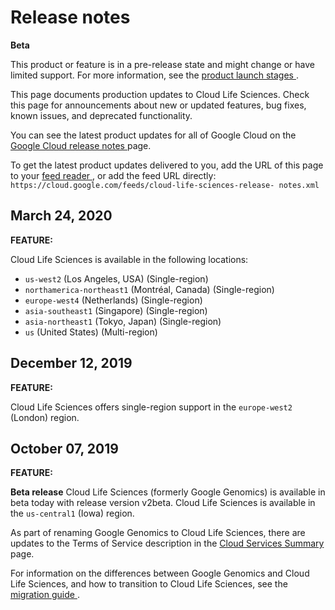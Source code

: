 #  Release notes

**Beta**

This product or feature is in a pre-release state and might change or have
limited support. For more information, see the [ product launch stages
](/products#product-launch-stages) .

This page documents production updates to Cloud Life Sciences. Check this page
for announcements about new or updated features, bug fixes, known issues, and
deprecated functionality.

You can see the latest product updates for all of Google Cloud on the [ Google
Cloud release notes ](/release-notes) page.

To get the latest product updates delivered to you, add the URL of this page
to your [ feed reader
](https://wikipedia.org/wiki/Comparison_of_feed_aggregators) , or add the feed
URL directly: ` https://cloud.google.com/feeds/cloud-life-sciences-release-
notes.xml `

##  March 24, 2020

**FEATURE:**

Cloud Life Sciences is available in the following locations:

  * ` us-west2 ` (Los Angeles, USA) (Single-region) 
  * ` northamerica-northeast1 ` (Montréal, Canada) (Single-region) 
  * ` europe-west4 ` (Netherlands) (Single-region) 
  * ` asia-southeast1 ` (Singapore) (Single-region) 
  * ` asia-northeast1 ` (Tokyo, Japan) (Single-region) 
  * ` us ` (United States) (Multi-region) 

##  December 12, 2019

**FEATURE:**

Cloud Life Sciences offers single-region support in the ` europe-west2 `
(London) region.

##  October 07, 2019

**FEATURE:**

**Beta release** Cloud Life Sciences (formerly Google Genomics) is available
in beta today with release version v2beta. Cloud Life Sciences is available in
the ` us-central1 ` (Iowa) region.

As part of renaming Google Genomics to Cloud Life Sciences, there are updates
to the Terms of Service description in the [ Cloud Services Summary
](https://cloud.google.com/terms/services) page.

For information on the differences between Google Genomics and Cloud Life
Sciences, and how to transition to Cloud Life Sciences, see the [ migration
guide ](https://cloud.google.com/life-sciences/docs/how-tos/migration) .

